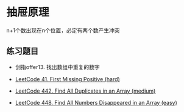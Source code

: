 # 抽屉原理

n+1个数出现在n个位置，必定有两个数产生冲突

## 练习题目

- 剑指offer13. 找出数组中重复的数字

- [LeetCode 41. First Missing Positive (hard)](https://github.com/muyids/leetcode/blob/master/algorithms/1-100/41.first-missing-positive.md)

- [LeetCode 442. Find All Duplicates in an Array (medium)](https://github.com/muyids/leetcode/blob/master/algorithms/401-500/442.find-all-duplicates-in-an-array.md)

- [LeetCode 448. Find All Numbers Disappeared in an Array (easy)](https://github.com/muyids/leetcode/blob/master/algorithms/401-500/448.find-all-numbers-disappeared-in-an-array.md)